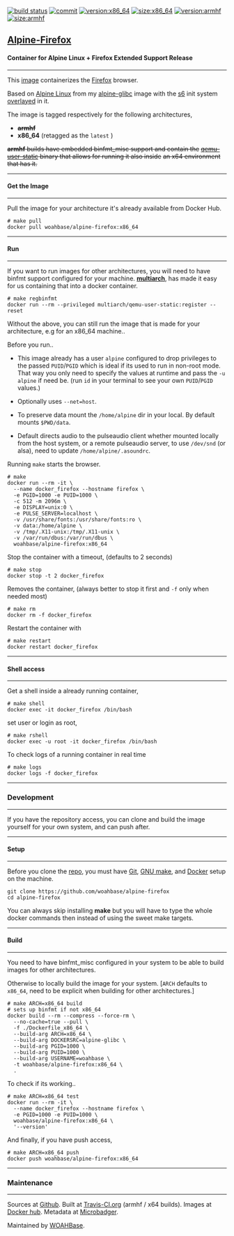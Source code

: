[![build status][251]][232] [![commit][255]][231] [![version:x86_64][256]][235] [![size:x86_64][257]][235] [![version:armhf][258]][236] [![size:armhf][259]][236]

## [Alpine-Firefox][234]
#### Container for Alpine Linux + Firefox Extended Support Release
---

This [image][233] containerizes the [Firefox][135] browser.

Based on [Alpine Linux][131] from my [alpine-glibc][132] image with
the [s6][133] init system [overlayed][134] in it.

The image is tagged respectively for the following architectures,
* ~~**armhf**~~
* **x86_64** (retagged as the `latest` )

~~**armhf** builds have embedded binfmt_misc support and contain the~~
~~[qemu-user-static][105] binary that allows for running it also inside~~
~~an x64 environment that has it.~~

---
#### Get the Image
---

Pull the image for your architecture it's already available from
Docker Hub.

```
# make pull
docker pull woahbase/alpine-firefox:x86_64
```

---
#### Run
---

If you want to run images for other architectures, you will need
to have binfmt support configured for your machine. [**multiarch**][104],
has made it easy for us containing that into a docker container.

```
# make regbinfmt
docker run --rm --privileged multiarch/qemu-user-static:register --reset
```

Without the above, you can still run the image that is made for your
architecture, e.g for an x86_64 machine..

Before you run..

* This image already has a user `alpine` configured to drop
  privileges to the passed `PUID`/`PGID` which is ideal if its
  used to run in non-root mode. That way you only need to specify
  the values at runtime and pass the `-u alpine` if need be. (run
  `id` in your terminal to see your own `PUID`/`PGID` values.)

* Optionally uses `--net=host`.

* To preserve data mount the `/home/alpine` dir in your local. By
  default mounts `$PWD/data`.

* Default directs audio to the pulseaudio client whether
  mounted locally from the host system, or a remote pulseaudio
  server, to use `/dev/snd` (or alsa), need to update
  `/home/alpine/.asoundrc`.

Running `make` starts the browser.

```
# make
docker run --rm -it \
  --name docker_firefox --hostname firefox \
  -e PGID=1000 -e PUID=1000 \
  -c 512 -m 2096m \
  -e DISPLAY=unix:0 \
  -e PULSE_SERVER=localhost \
  -v /usr/share/fonts:/usr/share/fonts:ro \
  -v data:/home/alpine \
  -v /tmp/.X11-unix:/tmp/.X11-unix \
  -v /var/run/dbus:/var/run/dbus \
  woahbase/alpine-firefox:x86_64
```

Stop the container with a timeout, (defaults to 2 seconds)

```
# make stop
docker stop -t 2 docker_firefox
```

Removes the container, (always better to stop it first and `-f`
only when needed most)

```
# make rm
docker rm -f docker_firefox
```

Restart the container with

```
# make restart
docker restart docker_firefox
```

---
#### Shell access
---

Get a shell inside a already running container,

```
# make shell
docker exec -it docker_firefox /bin/bash
```

set user or login as root,

```
# make rshell
docker exec -u root -it docker_firefox /bin/bash
```

To check logs of a running container in real time

```
# make logs
docker logs -f docker_firefox
```

---
### Development
---

If you have the repository access, you can clone and
build the image yourself for your own system, and can push after.

---
#### Setup
---

Before you clone the [repo][231], you must have [Git][101], [GNU make][102],
and [Docker][103] setup on the machine.

```
git clone https://github.com/woahbase/alpine-firefox
cd alpine-firefox
```
You can always skip installing **make** but you will have to
type the whole docker commands then instead of using the sweet
make targets.

---
#### Build
---

You need to have binfmt_misc configured in your system to be able
to build images for other architectures.

Otherwise to locally build the image for your system.
[`ARCH` defaults to `x86_64`, need to be explicit when building
for other architectures.]

```
# make ARCH=x86_64 build
# sets up binfmt if not x86_64
docker build --rm --compress --force-rm \
  --no-cache=true --pull \
  -f ./Dockerfile_x86_64 \
  --build-arg ARCH=x86_64 \
  --build-arg DOCKERSRC=alpine-glibc \
  --build-arg PGID=1000 \
  --build-arg PUID=1000 \
  --build-arg USERNAME=woahbase \
  -t woahbase/alpine-firefox:x86_64 \
  .
```

To check if its working..

```
# make ARCH=x86_64 test
docker run --rm -it \
  --name docker_firefox --hostname firefox \
  -e PGID=1000 -e PUID=1000 \
  woahbase/alpine-firefox:x86_64 \
  '--version'
```

And finally, if you have push access,

```
# make ARCH=x86_64 push
docker push woahbase/alpine-firefox:x86_64
```

---
### Maintenance
---

Sources at [Github][106]. Built at [Travis-CI.org][107] (armhf / x64 builds). Images at [Docker hub][108]. Metadata at [Microbadger][109].

Maintained by [WOAHBase][204].

[101]: https://git-scm.com
[102]: https://www.gnu.org/software/make/
[103]: https://www.docker.com
[104]: https://hub.docker.com/r/multiarch/qemu-user-static/
[105]: https://github.com/multiarch/qemu-user-static/releases/
[106]: https://github.com/
[107]: https://travis-ci.org/
[108]: https://hub.docker.com/
[109]: https://microbadger.com/

[131]: https://alpinelinux.org/
[132]: https://hub.docker.com/r/woahbase/alpine-glibc
[133]: https://skarnet.org/software/s6/
[134]: https://github.com/just-containers/s6-overlay
[135]: https://www.mozilla.org/en-US/firefox/

[201]: https://github.com/woahbase
[202]: https://travis-ci.org/woahbase/
[203]: https://hub.docker.com/u/woahbase
[204]: https://woahbase.online/

[231]: https://github.com/woahbase/alpine-firefox
[232]: https://travis-ci.org/woahbase/alpine-firefox
[233]: https://hub.docker.com/r/woahbase/alpine-firefox
[234]: https://woahbase.online/#/images/alpine-firefox
[235]: https://microbadger.com/images/woahbase/alpine-firefox:x86_64
[236]: https://microbadger.com/images/woahbase/alpine-firefox:armhf

[251]: https://travis-ci.org/woahbase/alpine-firefox.svg?branch=master

[255]: https://images.microbadger.com/badges/commit/woahbase/alpine-firefox.svg

[256]: https://images.microbadger.com/badges/version/woahbase/alpine-firefox:x86_64.svg
[257]: https://images.microbadger.com/badges/image/woahbase/alpine-firefox:x86_64.svg

[258]: https://images.microbadger.com/badges/version/woahbase/alpine-firefox:armhf.svg
[259]: https://images.microbadger.com/badges/image/woahbase/alpine-firefox:armhf.svg

